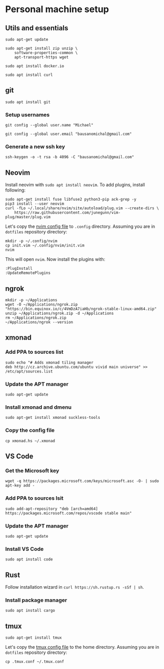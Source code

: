 # Personal machine setup

## Utils and essentials

`sudo apt-get update`

```
sudo apt-get install zip unzip \
    software-properties-common \
    apt-transport-https wget
```

`sudo apt install docker.io`

`sudo apt install curl`

## git
`sudo apt install git`

### Setup usernames
`git config --global user.name "Michael"`

`git config --global user.email "bausanomichal@gmail.com"`

### Generate a new ssh key

`ssh-keygen -o -t rsa -b 4096 -C "bausanomichal@gmail.com"`

## Neovim
Install neovim with `sudo apt install neovim`. To add plugins, install following:

```
sudo apt-get install fuse libfuse2 python3-pip ack-grep -y
pip3 install --user neovim
curl -fLo ~/.local/share/nvim/site/autoload/plug.vim --create-dirs \
    https://raw.githubusercontent.com/junegunn/vim-plug/master/plug.vim
```

Let's copy the [nvim config file](init.vim) to `.config` directory. Assuming you are in `dotfiles` repository directory:

```
mkdir -p ~/.config/nvim
cp init.vim ~/.config/nvim/init.vim
nvim
```

This will open `nvim`. Now install the plugins with:

```
:PlugInstall
:UpdateRemotePlugins
```

## ngrok

```
mkdir -p ~/Applications
wget -O ~/Applications/ngrok.zip "https://bin.equinox.io/c/4VmDzA7iaHb/ngrok-stable-linux-amd64.zip"
unzip ~/Applications/ngrok.zip -d ~/Applications
rm ~/Applications/ngrok.zip
~/Applications/ngrok --version
```

## xmonad
### Add PPA to sources list
```
sudo echo "# Adds xmonad tiling manager
deb http://cz.archive.ubuntu.com/ubuntu vivid main universe" >> /etc/apt/sources.list
```

### Update the APT manager
`sudo apt-get update`

### Install xmonad and dmenu
`sudo apt-get install xmonad suckless-tools`

### Copy the config file
`cp xmonad.hs ~/.xmonad`

## VS Code
### Get the Microsoft key
`wget -q https://packages.microsoft.com/keys/microsoft.asc -O- | sudo apt-key add -`

### Add PPA to sources lsit
`sudo add-apt-repository "deb [arch=amd64] https://packages.microsoft.com/repos/vscode stable main"`

### Update the APT manager
`sudo apt-get update`

### Install VS Code
`sudo apt install code`

## Rust
Follow installation wizard in `curl https://sh.rustup.rs -sSf | sh`.

### Install package manager
`sudo apt install cargo`

## tmux

`sudo apt-get install tmux`

Let's copy the [tmux config file](.tmux.conf) to the home directory. Assuming you are in `dotfiles` repository directory:

`cp .tmux.conf ~/.tmux.conf`

